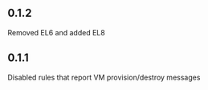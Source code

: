 ## 0.1.2 

Removed EL6 and added EL8

## 0.1.1 

Disabled rules that report VM provision/destroy messages
